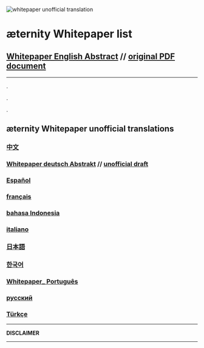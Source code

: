 ![whitepaper unofficial translation](http://aeternity.de/images-by-zwilla/whitepaper-header.jpg)

æternity Whitepaper list
========================
## [Whitepaper English Abstract][WP_engl] // [original PDF document](https://blockchain.aeternity.com/æternity-blockchain-whitepaper.pdf)
***
.

.

.
## æternity Whitepaper unofficial translations
### [中文](Whitepaper_Chinese)
### [Whitepaper deutsch Abstrakt](Whitepaper_Deutsch) // [unofficial draft]([German]-æternity-Whitepaper-Draft)
### [Español](Whitepaper_Español)
### [français](Whitepaper_French)
### [bahasa Indonesia](Whitepaper_Indonesia)
### [italiano](Whitepaper_Italian)
### [日本語](Whitepaper_Japanese)
### [한국어][WP_kr]
### [Whitepaper_ Português](whitepaper—português)
### [русский](Whitepaper_Russian)
### [Türkçe](Whitepaper_Turkish)

***
**DISCLAIMER**

***
[WP_engl]: Whitepaper_English
[WP_kr]: Whitepaper_korean-(%ED%95%9C%EA%B5%AD%EC%96%B4)